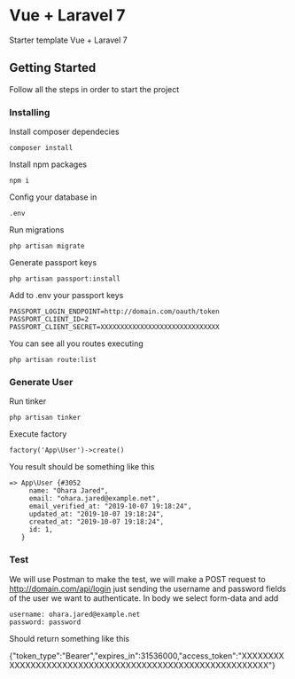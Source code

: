 # Vue + Laravel 7
Starter template Vue + Laravel 7

## Getting Started
Follow all the steps in order to start the project

### Installing
Install composer dependecies

```
composer install
```

Install npm packages

```
npm i
```

Config your database in 
 ```
.env
 ```

Run migrations
 ```
php artisan migrate
 ```

Generate passport keys
 ```
php artisan passport:install
 ```

Add to .env your passport keys
 ```
PASSPORT_LOGIN_ENDPOINT=http://domain.com/oauth/token
PASSPORT_CLIENT_ID=2
PASSPORT_CLIENT_SECRET=XXXXXXXXXXXXXXXXXXXXXXXXXXXXXX
 ```

You can see all you routes executing
 ```
php artisan route:list
 ```

### Generate User

Run tinker
 ```
php artisan tinker
 ```

Execute factory
 ```
factory('App\User')->create()
 ```

You result should be something like this
 ```
=> App\User {#3052
      name: "Ohara Jared",
      email: "ohara.jared@example.net",
      email_verified_at: "2019-10-07 19:18:24",
      updated_at: "2019-10-07 19:18:24",
      created_at: "2019-10-07 19:18:24",
      id: 1,
    }
 ```

### Test
We will use Postman to make the test, we will make a POST request to http://domain.com/api/login just sending the username and password fields of the user we want to authenticate.
In body we select form-data and add 

 ```
username: ohara.jared@example.net
password: password
 ```

Should return something like this

{"token_type":"Bearer","expires_in":31536000,"access_token":"XXXXXXXXXXXXXXXXXXXXXXXXXXXXXXXXXXXXXXXXXXXXXXXXXXXXXXXXX"}





